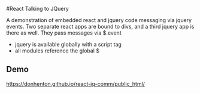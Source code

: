 
#React Talking to JQuery

A demonstration of embedded react and jquery code messaging via
jquery events. Two separate react apps are bound to divs, and a third
jquery app is there as well. They pass messages via $.event

* jquery is available globally with a script tag
* all modules reference the global $



## Demo
https://donhenton.github.io/react-jq-comm/public_html/


